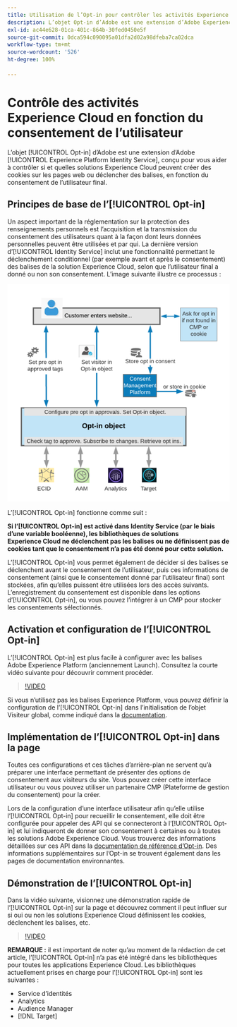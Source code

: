 ```yaml
---
title: Utilisation de l’Opt-in pour contrôler les activités Experience Cloud en fonction du consentement de l’utilisateur
description: L’objet Opt-in d’Adobe est une extension d’Adobe Experience Platform Identity Service, conçu pour vous aider à contrôler si et quelles solutions Experience Cloud peuvent créer des cookies sur les pages web ou lancer des balises, en fonction du consentement de l’utilisateur final.
exl-id: ac44e628-01ca-401c-864b-30fed0450e5f
source-git-commit: 0dca594c090095a01dfa2d02a98dfeba7ca02dca
workflow-type: tm+mt
source-wordcount: '526'
ht-degree: 100%

---
```


# Contrôle des activités Experience Cloud en fonction du consentement de l’utilisateur

L’objet [!UICONTROL Opt-in] d’Adobe est une extension d’Adobe [!UICONTROL Experience Platform Identity Service], conçu pour vous aider à contrôler si et quelles solutions Experience Cloud peuvent créer des cookies sur les pages web ou déclencher des balises, en fonction du consentement de l’utilisateur final.

## Principes de base de l’[!UICONTROL Opt-in]

Un aspect important de la réglementation sur la protection des renseignements personnels est l’acquisition et la transmission du consentement des utilisateurs quant à la façon dont leurs données personnelles peuvent être utilisées et par qui. La dernière version d’[!UICONTROL Identity Service] inclut une fonctionnalité permettant le déclenchement conditionnel (par exemple avant et après le consentement) des balises de la solution Experience Cloud, selon que l’utilisateur final a donné ou non son consentement. L’image suivante illustre ce processus :

![Diagramme de fonctionnement de l’[!UICONTROL Opt-in]](assets/opt-in.png)

Lʼ[!UICONTROL Opt-in] fonctionne comme suit :

**Si l’[!UICONTROL Opt-in] est activé dans Identity Service (par le biais d’une variable booléenne), les bibliothèques de solutions Experience Cloud ne déclenchent pas les balises ou ne définissent pas de cookies tant que le consentement n’a pas été donné pour cette solution.**

L’[!UICONTROL Opt-in] vous permet également de décider si des balises se déclenchent avant le consentement de l’utilisateur, puis ces informations de consentement (ainsi que le consentement donné par l’utilisateur final) sont stockées, afin qu’elles puissent être utilisées lors des accès suivants. L’enregistrement du consentement est disponible dans les options d’[!UICONTROL Opt-in], ou vous pouvez l’intégrer à un CMP pour stocker les consentements sélectionnés.

## Activation et configuration de l’[!UICONTROL Opt-in]

L’[!UICONTROL Opt-in] est plus facile à configurer avec les balises Adobe Experience Platform (anciennement Launch). Consultez la courte vidéo suivante pour découvrir comment procéder.

>[!VIDEO](https://video.tv.adobe.com/v/26431/?quality=12)

Si vous n’utilisez pas les balises Experience Platform, vous pouvez définir la configuration de l’[!UICONTROL Opt-in] dans l’initialisation de l’objet Visiteur global, comme indiqué dans la [documentation](https://experienceleague.adobe.com/docs/id-service/using/implementation/opt-in-service/getting-started.html?lang=fr).

## Implémentation de l’[!UICONTROL Opt-in] dans la page

Toutes ces configurations et ces tâches d’arrière-plan ne servent qu’à préparer une interface permettant de présenter des options de consentement aux visiteurs du site. Vous pouvez créer cette interface utilisateur ou vous pouvez utiliser un partenaire CMP (Plateforme de gestion du consentement) pour la créer.

Lors de la configuration d’une interface utilisateur afin qu’elle utilise l’[!UICONTROL Opt-in] pour recueillir le consentement, elle doit être configurée pour appeler des API qui se connecteront à l’[!UICONTROL Opt-in] et lui indiqueront de donner son consentement à certaines ou à toutes les solutions Adobe Experience Cloud. Vous trouverez des informations détaillées sur ces API dans la [documentation de référence d’Opt-in](https://experienceleague.adobe.com/docs/id-service/using/implementation/opt-in-service/api.html?lang=fr). Des informations supplémentaires sur l’Opt-in se trouvent également dans les pages de documentation environnantes.

## Démonstration de l’[!UICONTROL Opt-in]

Dans la vidéo suivante, visionnez une démonstration rapide de l’[!UICONTROL Opt-in] sur la page et découvrez comment il peut influer sur si oui ou non les solutions Experience Cloud définissent les cookies, déclenchent les balises, etc.

>[!VIDEO](https://video.tv.adobe.com/v/26432/?quality=12)

**REMARQUE :** il est important de noter qu’au moment de la rédaction de cet article, l’[!UICONTROL Opt-in] n’a pas été intégré dans les bibliothèques pour toutes les applications Experience Cloud. Les bibliothèques actuellement prises en charge pour l’[!UICONTROL Opt-in] sont les suivantes :

* Service d’identités
* Analytics
* Audience Manager
* [!DNL Target]
